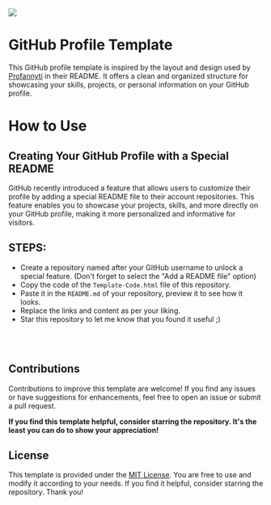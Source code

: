 <img src = "https://miro.medium.com/v2/resize:fit:679/1*d8qjKITXNdQ5reRbo3_q8g.gif" />
 
# GitHub Profile Template

This GitHub profile template is inspired by the layout and design used by [Profannyti](https://github.com/Profannyti) in their README. It offers a clean and organized structure for showcasing your skills, projects, or personal information on your GitHub profile.

# How to Use

## Creating Your GitHub Profile with a Special README

GitHub recently introduced a feature that allows users to customize their profile by adding a special README file to their account repositories. This feature enables you to showcase your projects, skills, and more directly on your GitHub profile, making it more personalized and informative for visitors.


## STEPS:
- Create a repository named after your GitHub username to unlock a special feature. (Don't forget to select the "Add a README file" option)
- Copy the code of the `Template-Code.html` file of this repository.
- Paste it in the `README.md` of your repository, preview it to see how it looks.
- Replace the links and content as per your liking.
- Star this repository to let me know that you found it useful ;)

<br></br>

## Contributions

Contributions to improve this template are welcome! If you find any issues or have suggestions for enhancements, feel free to open an issue or submit a pull request.

**If you find this template helpful, consider starring the repository. It's the least you can do to show your appreciation!**

## License

This template is provided under the [MIT License](LICENSE). You are free to use and modify it according to your needs. If you find it helpful, consider starring the repository. Thank you!
